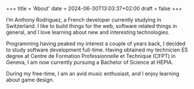 +++
title = 'About'
date = 2024-06-30T13:03:37+02:00
draft = false
+++

I’m Anthony Rodriguez, a French developer currently studying in Switzerland. I like to build things for the web, software related things in general, and I love learning about new and interesting technologies.

Programming having peaked my interest a couple of years back, I decided to study software development full-time. Having obtained my technicien ES degree at Centre de Formation Professionnelle et Technique (CFPT) in Geneva, I am now currently pursuing a Bachelor of Science at HEPIA.

During my free-time, I am an avid music enthusiast, and I enjoy learning about game design.

